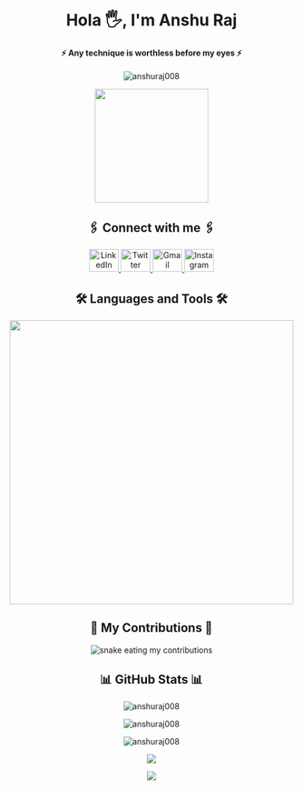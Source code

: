 <!-- About -->
<h1 align="center">Hola 🖐️, I'm Anshu Raj </h1>
<!-- <h3 align="center">A passionate Full-Stack Developer from India</h3> -->
<h4 align="center">⚡ Any technique is worthless before my eyes ⚡</h4>
<p align="center">
  <img src="https://komarev.com/ghpvc/?username=anshuraj008&label=Profile%20views&color=0e75b6&style=flat" alt="anshuraj008" />
</p>
<!-- <h4 align="center">🦄 Ask me about Web Development, Self Development, Blockchain, Upcoming Technologies</h4> -->

<!-- Gif -->
<div align="center">
  <img height="200" src="https://media.giphy.com/media/CchzkJJ6UrQmQ/giphy.gif" />
</div>


<h2 align="center">🖇️ Connect with me 🖇️</h2>
<div align="center">
  <a href="https://www.linkedin.com/in/anshu-raj-824b7a2b7/" target="_blank">
    <img src="https://raw.githubusercontent.com/maurodesouza/profile-readme-generator/master/src/assets/icons/social/linkedin/default.svg" width="52" height="40" alt="LinkedIn" />
  </a>
  <a href="https://x.com/AnshuRaj0088" target="_blank">
    <img src="https://raw.githubusercontent.com/maurodesouza/profile-readme-generator/master/src/assets/icons/social/twitter/default.svg" width="52" height="40" alt="Twitter" />
  </a>
  <a href="mailto:anshuraj9905151156@gmail.com" target="_blank">
    <img src="https://raw.githubusercontent.com/maurodesouza/profile-readme-generator/master/src/assets/icons/social/gmail/default.svg" width="52" height="40" alt="Gmail" />
  </a>
  <a href="https://www.instagram.com/_anshu_raj08/" target="_blank">
    <img src="https://raw.githubusercontent.com/maurodesouza/profile-readme-generator/master/src/assets/icons/social/instagram/default.svg" width="52" height="40" alt="Instagram" />
  </a>
</div>


 <h2 align="center">🛠️ Languages and Tools 🛠️</h2>
<p align="center">
  <img width="500px" src="https://skillicons.dev/icons?i=js,react,redux,tailwind,nodejs,express,mongo,html,css,git,idea,notion,postgres,redis,rust,vercel,vite,vscode,postman,webstorm,java,c,appwrite,discord,firebase,materialui,nextjs,npm,sass,ts&perline=10" />
</p>


<div align="center">
  <h2>🐍 My Contributions 🐍</h2>
  <img alt="snake eating my contributions" src="https://raw.githubusercontent.com/anshuraj008/anshuraj008/output/github-contribution-grid-snake.svg" />
</div>

<h2 align="center">📊 GitHub Stats 📊</h2>
<p align="center">
  <img src="https://github-readme-stats.vercel.app/api/top-langs?username=anshuraj008&show_icons=true&locale=en&layout=compact&theme=nightowl" alt="anshuraj008" />
</p>
<p align="center">
  <img src="https://github-readme-stats.vercel.app/api?username=anshuraj008&show_icons=true&locale=en&theme=nightowl" alt="anshuraj008" />
</p>
<p align="center">
  <img src="https://github-readme-streak-stats.herokuapp.com/?user=anshuraj008&theme=nightowl" alt="anshuraj008" />
</p>
<p align="center">
  <img src="https://github-contributor-stats.vercel.app/api?username=anshuraj008&limit=5&theme=dark&combine_all_yearly_contributions=true" />
</p>

<!-- Footer -->
<p align="center">
  <img src="https://capsule-render.vercel.app/api?type=waving&color=gradient&height=100&section=footer"/>
</p>

